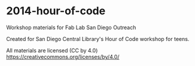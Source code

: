 2014-hour-of-code
=================

Workshop materials for Fab Lab San Diego Outreach

Created for San Diego Central Library's Hour of Code workshop for teens.



All materials are licensed (CC by 4.0) https://creativecommons.org/licenses/by/4.0/
